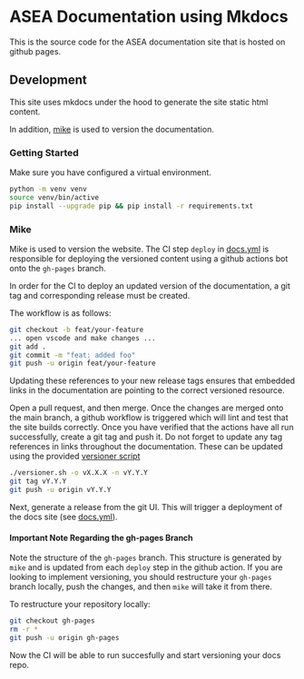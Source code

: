 # ASEA Documentation using Mkdocs

This is the source code for the ASEA documentation
site that is hosted on github pages.

## Development

This site uses mkdocs under the hood to generate
the site static html content.

In addition, [mike](https://github.com/jimporter/mike)
is used to version the documentation.

### Getting Started

Make sure you have configured a virtual environment.

```bash
python -m venv venv
source venv/bin/active
pip install --upgrade pip && pip install -r requirements.txt
```

### Mike

Mike is used to version the website. The CI step `deploy`
in [docs.yml](../../.github/workflows/docs.yml#L33) is
responsible for deploying the versioned content using
a github actions bot onto the `gh-pages` branch.

In order for the CI to deploy an updated version of the
documentation, a git tag and corresponding release must be
created.

The workflow is as follows:

```bash
git checkout -b feat/your-feature
... open vscode and make changes ...
git add .
git commit -m "feat: added foo"
git push -u origin feat/your-feature
```

Updating these references to your new release tags ensures
that embedded links in the documentation are pointing to
the correct versioned resource.

Open a pull request, and then merge.
Once the changes are merged onto the main branch,
a github workflow is triggered which will lint and
test that the site builds correctly. Once you have verified
that the actions have all run successfully, create a git tag
and push it.  Do not forget to update any tag references in links throughout the documentation.
These can be updated using the provided [versioner script](versioner.sh)

```bash
./versioner.sh -o vX.X.X -n vY.Y.Y
git tag vY.Y.Y
git push -u origin vY.Y.Y
```

Next, generate a release from the git UI. This will trigger
a deployment of the docs site (see [docs.yml](../../.github/workflows/docs.yml#L33)).

#### Important Note Regarding the gh-pages Branch

Note the structure of the `gh-pages` branch. This structure
is generated by `mike` and is updated from each `deploy` step
in the github action. If you are looking to implement versioning,
you should restructure your `gh-pages` branch locally, push
the changes, and then `mike` will take it from there.

To restructure your repository locally:

```bash
git checkout gh-pages
rm -r *
git push -u origin gh-pages
```

Now the CI will be able to run succesfully and start versioning
your docs repo.
